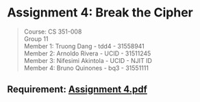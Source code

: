 # Assignment 4: Break the Cipher
>  Course: CS 351-008<br />
  Group 11<br />
  Member 1: Truong Dang - tdd4 - 31558941<br />
  Member 2: Arnoldo Rivera - UCID - 31511245<br />
  Member 3: Nifesimi Akintola - UCID - NJIT ID<br />
  Member 4: Bruno Quinones - bq3 - 31551111<br />

## Requirement: [Assignment 4.pdf](Assignment%204.pdf)
